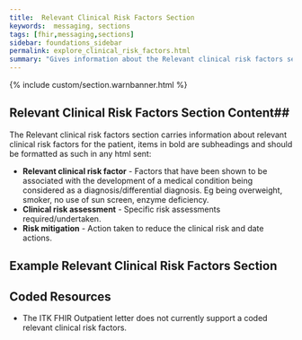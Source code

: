 ```yaml
---
title: 	Relevant Clinical Risk Factors Section
keywords:  messaging, sections
tags: [fhir,messaging,sections]
sidebar: foundations_sidebar
permalink: explore_clinical_risk_factors.html
summary: "Gives information about the Relevant clinical risk factors section"
---
```


{% include custom/section.warnbanner.html %}

## Relevant Clinical Risk Factors Section Content##
The Relevant clinical risk factors section carries information about relevant clinical risk factors for the patient, items in bold are subheadings and should be formatted as such in any html sent:

- **Relevant clinical risk factor** - Factors that have been shown to be associated with the development of a medical condition being considered as a diagnosis/differential diagnosis. Eg being overweight, smoker, no use of sun screen, enzyme deficiency.
- **Clinical risk assessment** - Specific risk assessments required/undertaken.
- **Risk mitigation** - Action taken to reduce the clinical risk and date actions.


##  Example Relevant Clinical Risk Factors Section ##

<script src="https://gist.github.com/IOPS-DEV/f6d8aa342d912ba92bd8097a6ac1c94e.js"></script>

## Coded Resources ##

- The ITK FHIR Outpatient letter does not currently support a coded relevant clinical risk factors.

 







